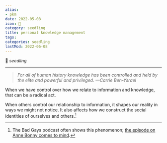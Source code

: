 ```yaml
---
alias:
- pkm
date: 2022-05-08
icon: 🌱
category: seedling
title: personal knowledge management
tags:
categories: seedling
lastMod: 2022-06-08
---
```

🌱 *seedling*

-----

> *For all of human history knowledge has been controlled and held by the elite and powerful and privileged.*
*—Carrie Ben-Ysrael*

When we have control over how we relate to information and knowledge, that can be a radical act.

When others control our relationship to information, it shapes our reality in ways we might not notice. It also affects how we construct the social identities of ourselves and others.[^1]

[^1]: The Bad Gays podcast often shows this phenomenon; [the episode on Anne Bonny comes to mind](https://badgayspod.com/episode-archive/s5e5-anne-bonny).
